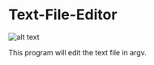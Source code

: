 # Text-File-Editor
![alt text](https://github.com/InsaneBepis/Text-File-Editor/blob/master/exemple%20TP2%20assembly.PNG)

This program will edit the text file in argv.
